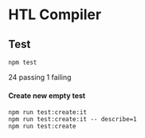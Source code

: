 # HTL Compiler

## Test

```
npm test
```

24 passing
1 failing

#### Create new empty test

```
npm run test:create:it
npm run test:create:it -- describe=1
npm run test:create
```
